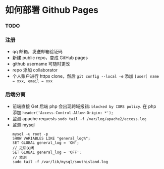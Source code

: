 # 如何部署 Github Pages

### TODO


### 注册
- qq 邮箱，发送邮箱验证码
- 新建 public repo，变成 GitHub pages
- github username 可随时更改
- repo 添加 collaborator
- 个人账户进行 https clone，然后 `git config --local -e` 添加 `[user] name = xxx, email = xxx`

### 后端分离
- 前端直接 Get 后端 php 会出现跨域报错: `blocked by CORS policy`. 在 php 添加 `header('Access-Control-Allow-Origin: *');`
- 监测 apache requests `sudo tail -f /var/log/apache2/access.log`
- 监测 mysql
  ```
  mysql -u root -p
  SHOW VARIABLES LIKE "general_log%";
  SET GLOBAL general_log = 'ON';
  // 之后关闭
  SET GLOBAL general_log = 'OFF';
  // 监测
  sudo tail -f /var/lib/mysql/southisland.log
  
  ```
